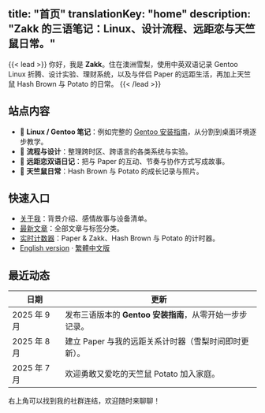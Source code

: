 title: "首页"
translationKey: "home"
description: "Zakk 的三语笔记：Linux、设计流程、远距恋与天竺鼠日常。"
---

{{< lead >}}
你好，我是 **Zakk**。住在澳洲雪梨，使用中英双语记录 Gentoo Linux 折腾、设计实验、理财系统，以及与伴侣 Paper 的远距生活，再加上天竺鼠 Hash Brown 与 Potato 的日常。
{{< /lead >}}

## 站点内容
- 🐧 **Linux / Gentoo 笔记**：例如完整的 [Gentoo 安装指南](/zh-cn/posts/gentoo-install/)，从分割到桌面环境逐步教学。
- 🧠 **流程与设计**：整理跨时区、跨语言的各类系统与实验。
- 💬 **远距恋双语日记**：把与 Paper 的互动、节奏与协作方式写成故事。
- 🐹 **天竺鼠日常**：Hash Brown 与 Potato 的成长记录与照片。

## 快速入口
- [关于我](/zh-cn/about/)：背景介绍、感情故事与设备清单。
- [最新文章](/zh-cn/posts/)：全部文章与标签分类。
- [实时计数器](/zh-cn/timeline/)：Paper & Zakk、Hash Brown 与 Potato 的计时器。
- [English version](/) · [繁體中文版](/zh-tw/)

## 最近动态
| 日期 | 更新 |
| --- | --- |
| 2025 年 9 月 | 发布三语版本的 **Gentoo 安装指南**，从零开始一步步记录。 |
| 2025 年 8 月 | 建立 Paper 与我的远距关系计时器（雪梨时间即时更新）。 |
| 2025 年 7 月 | 欢迎勇敢又爱吃的天竺鼠 Potato 加入家庭。 |

右上角可以找到我的社群连结，欢迎随时来聊聊！